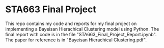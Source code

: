 # STA663 Final Project
This repo contains my code and reports for my final project on implementing a Bayeisan Hierachical Clustering model using Python. The final report with code is in the file "STA663_Final_Project_Report.ipynb". The paper for reference is in "Bayeisan Hierachical Clustering.pdf".

